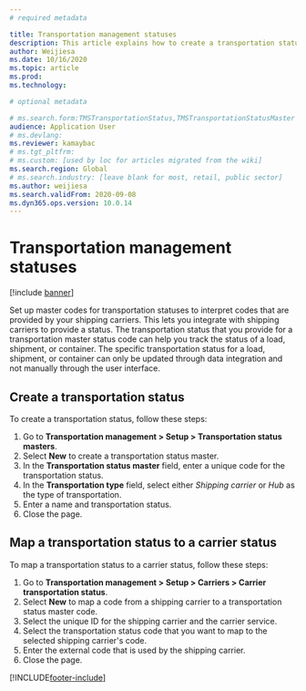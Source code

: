 ```yaml
---
# required metadata

title: Transportation management statuses
description: This article explains how to create a transportation status and map that status to a carrier status.
author: Weijiesa
ms.date: 10/16/2020
ms.topic: article
ms.prod: 
ms.technology: 

# optional metadata

# ms.search.form:TMSTransportationStatus,TMSTransportationStatusMaster
audience: Application User
# ms.devlang: 
ms.reviewer: kamaybac
# ms.tgt_pltfrm: 
# ms.custom: [used by loc for articles migrated from the wiki]
ms.search.region: Global
# ms.search.industry: [leave blank for most, retail, public sector]
ms.author: weijiesa
ms.search.validFrom: 2020-09-08
ms.dyn365.ops.version: 10.0.14
---
```


# Transportation management statuses

[!include [banner](../includes/banner.md)]

Set up master codes for transportation statuses to interpret codes that are provided by your shipping carriers. This lets you integrate with shipping carriers to provide a status. The transportation status that you provide for a transportation master status code can help you track the status of a load, shipment, or container. The specific transportation status for a load, shipment, or container can only be updated through data integration and not manually through the user interface.

## Create a transportation status

To create a transportation status, follow these steps:

1. Go to **Transportation management \> Setup \> Transportation status masters**.
1. Select **New** to create a transportation status master.
1. In the **Transportation status master** field, enter a unique code for the transportation status.
1. In the **Transportation type** field, select either *Shipping carrier* or *Hub* as the type of transportation.
1. Enter a name and transportation status.
1. Close the page.

## Map a transportation status to a carrier status

To map a transportation status to a carrier status, follow these steps:

1. Go to **Transportation management \> Setup \> Carriers \> Carrier transportation status**.
1. Select **New** to map a code from a shipping carrier to a transportation status master code.
1. Select the unique ID for the shipping carrier and the carrier service.
1. Select the transportation status code that you want to map to the selected shipping carrier's code.
1. Enter the external code that is used by the shipping carrier.
1. Close the page.


[!INCLUDE[footer-include](../../includes/footer-banner.md)]